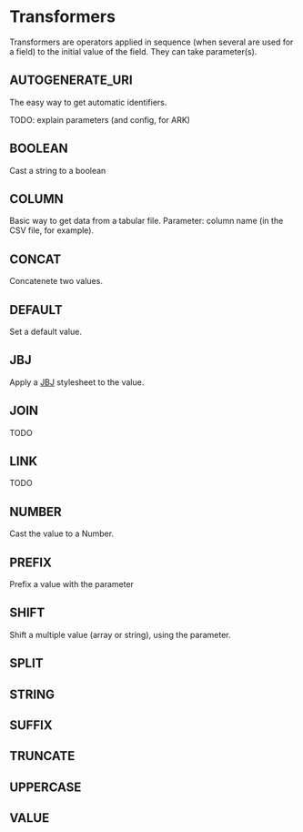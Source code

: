 # Transformers

Transformers are operators applied in sequence \(when several are used for a field\) to the initial value of the field. They can take parameter\(s\).

## AUTOGENERATE\_URI

The easy way to get automatic identifiers.

TODO: explain parameters \(and config, for ARK\)

## BOOLEAN

Cast a string to a boolean

## COLUMN

Basic way to get data from a tabular file. Parameter: column name \(in the CSV file, for example\).

## CONCAT

Concatenete two values.

## DEFAULT

Set a default value.

##  JBJ

Apply a [JBJ](http://inist-cnrs.github.io/jbj-playground/) stylesheet to the value.

## JOIN

TODO

## LINK

TODO

## NUMBER

Cast the value to a Number.

## PREFIX

Prefix a value with the parameter

## SHIFT

Shift a multiple value \(array or string\), using the parameter.

## SPLIT

## STRING

## SUFFIX

## TRUNCATE

## UPPERCASE

## VALUE





